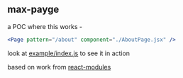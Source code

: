 max-payge
---

a POC where this works -
```jsx
<Page pattern="/about" component="./AboutPage.jsx" />
```

look at [example/index.js](https://github.com/threepointone/max-payge/blob/master/example/index.js) to see it in action

based on work from [react-modules](https://github.com/threepointone/react-modules)